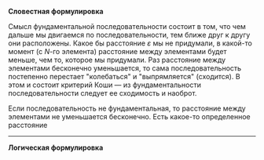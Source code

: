 **Словестная формулировка**

Смысл фундаментальной последовательности состоит в том, что чем дальше мы двигаемся по последовательности, тем ближе
друг к другу они расположены. Какое бы расстояние $\varepsilon$ мы не придумали, в какой-то момент (с $N$-го элемента) расстояние
между элементами будет меньше, чем то, которое мы придумали. Раз расстояние между элементами бесконечно уменьшается, то
сама последовательность постепенно перестает "колебаться" и "выпрямляется" (сходится). В этом и состоит критерий Коши — из фундаментальности последовательности следует ее сходимость и наоброт.

Если последовательность не фундаментальная, то расстояние между элементами не уменьшается бесконечно. Есть какое-то определенное расстояние 

---

**Логическая формулировка**